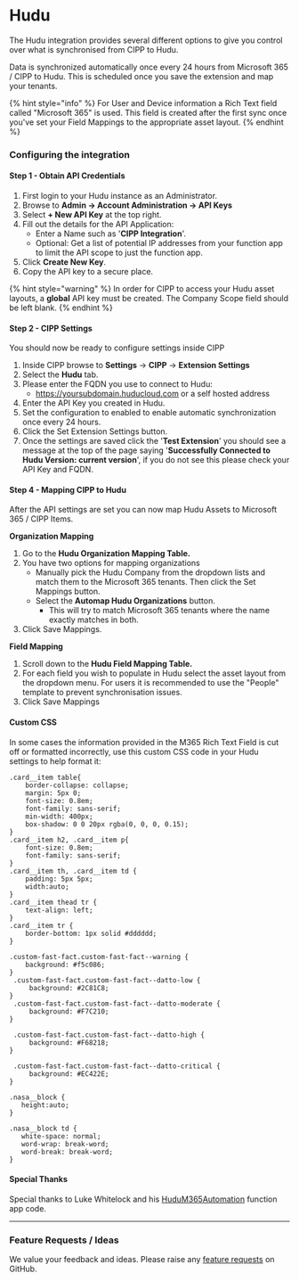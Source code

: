 # Hudu

The Hudu integration provides several different options to give you control over what is synchronised from CIPP to Hudu.

Data is synchronized automatically once every 24 hours from Microsoft 365 / CIPP to Hudu. This is scheduled once you save the extension and map your tenants.

{% hint style="info" %}
For User and Device information a Rich Text field called "Microsoft 365" is used. This field is created after the first sync once you've set your Field Mappings to the appropriate asset layout.
{% endhint %}

### Configuring the integration

#### Step 1 - Obtain API Credentials

1. First login to your Hudu instance as an Administrator.
2. Browse to **Admin -> Account Administration -> API Keys**
3. Select **+ New API Key** at the top right.
4. Fill out the details for the API Application:
   * Enter a Name such as '**CIPP Integration**'.
   * Optional: Get a list of potential IP addresses from your function app to limit the API scope to just the function app.
5. Click **Create New Key**.
6. Copy the API key to a secure place.

{% hint style="warning" %}
In order for CIPP to access your Hudu asset layouts, a **global** API key must be created. The Company Scope field should be left blank.
{% endhint %}

#### Step 2 - CIPP Settings

You should now be ready to configure settings inside CIPP

1. Inside CIPP browse to **Settings** -> **CIPP** -> **Extension Settings**
2. Select the **Hudu** tab.
3. Please enter the FQDN you use to connect to Hudu:
   * https://yoursubdomain.huducloud.com or a self hosted address
4. Enter the API Key you created in Hudu.
5. Set the configuration to enabled to enable automatic synchronization once every 24 hours.
6. Click the Set Extension Settings button.
7. Once the settings are saved click the '**Test Extension**' you should see a message at the top of the page saying '**Successfully Connected to Hudu Version: current version**', if you do not see this please check your API Key and FQDN.

#### Step 4 - Mapping CIPP to Hudu

After the API settings are set you can now map Hudu Assets to Microsoft 365 / CIPP Items.

**Organization Mapping**

1. Go to the **Hudu Organization Mapping Table.**
2. You have two options for mapping organizations
   * Manually pick the Hudu Company from the dropdown lists and match them to the Microsoft 365 tenants. Then click the Set Mappings button.
   * Select the **Automap Hudu Organizations** button.
     * This will try to match Microsoft 365 tenants where the name exactly matches in both.
3. Click Save Mappings.

**Field Mapping**

1. Scroll down to the **Hudu Field Mapping Table.**
2. For each field you wish to populate in Hudu select the asset layout from the dropdown menu. For users it is recommended to use the "People" template to prevent synchronisation issues.
3. Click Save Mappings

#### Custom CSS

In some cases the information provided in the M365 Rich Text Field is cut off or formatted incorrectly, use this custom CSS code in your Hudu settings to help format it:

```
.card__item table{
	border-collapse: collapse;
	margin: 5px 0;
	font-size: 0.8em;
	font-family: sans-serif;
	min-width: 400px;
	box-shadow: 0 0 20px rgba(0, 0, 0, 0.15);
}
.card__item h2, .card__item p{
	font-size: 0.8em;
	font-family: sans-serif;
}
.card__item th, .card__item td {
	padding: 5px 5px;
	width:auto;
}
.card__item thead tr {
	text-align: left;
}
.card__item tr {
	border-bottom: 1px solid #dddddd;
}

.custom-fast-fact.custom-fast-fact--warning {
    background: #f5c086;
}
 .custom-fast-fact.custom-fast-fact--datto-low {
     background: #2C81C8;
}
 .custom-fast-fact.custom-fast-fact--datto-moderate {
     background: #F7C210;
}

 .custom-fast-fact.custom-fast-fact--datto-high {
     background: #F68218;
}

 .custom-fast-fact.custom-fast-fact--datto-critical {
     background: #EC422E;
}

.nasa__block {
   height:auto;
}

.nasa__block td {
   white-space: normal;
   word-wrap: break-word;
   word-break: break-word;
}
```

#### Special Thanks

Special thanks to Luke Whitelock and his [HuduM365Automation](https://github.com/lwhitelock/HuduM365Automation) function app code.

***

### Feature Requests / Ideas

We value your feedback and ideas. Please raise any [feature requests](https://github.com/KelvinTegelaar/CIPP/issues/new?assignees=\&labels=enhancement%2Cno-priority\&projects=\&template=feature.yml\&title=%5BFeature+Request%5D%3A+) on GitHub.
